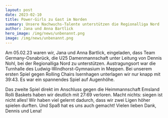 ```yaml
---
layout: post
date: 2023-02-10
title: Power-Girls zu Gast im Norden
summary: Unsere Nachwuchs-Talente unterstützen die Regionalliga Nord
author: Jana und Anna Bartlick
hero_image: /img/news/unbenannt.png
image: /img/news/unbenannt.png
---
```

Am 05.02.23 waren wir, Jana und Anna Bartlick, eingeladen, dass Team Germany-Osnabrück, die U25 Damenmannschaft unter Leitung von Dennis Nohl, bei der Regionalliga Nord zu unterstützen. Austragungsort war die Turnhalle des Ludwig-Windhorst-Gymnasium in Meppen. Bei unserem ersten Spiel gegen Rolling Chairs Isernhagen unterlagen wir nur knapp mit 39:43. Es war ein spannendes Spiel auf Augenhöhe. 

Das zweite Spiel direkt im Anschluss gegen die Heimmannschaft Emsland Rolli Baskets haben wir deutlich mit 27:69 verloren. Macht nichts: siegen ist nicht alles! Wir haben viel gelernt dadurch, dass wir zwei Ligen höher spielen durften. Und Spaß hat es uns auch gemacht!
Vielen lieben Dank, Dennis und Lena!